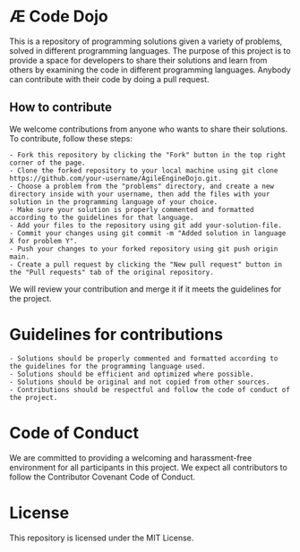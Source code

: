 # Æ Code Dojo

This is a repository of programming solutions given a variety of problems, solved in different programming languages. The purpose of this project is to provide a space for developers to share their solutions and learn from others by examining the code in different programming languages. Anybody can contribute with their code by doing a pull request.


## How to contribute

We welcome contributions from anyone who wants to share their solutions. To contribute, follow these steps:

    - Fork this repository by clicking the "Fork" button in the top right corner of the page.
    - Clone the forked repository to your local machine using git clone https://github.com/your-username/AgileEngineDojo.git.
    - Choose a problem from the "problems" directory, and create a new directory inside with your username, then add the files with your solution in the programming language of your choice.
    - Make sure your solution is properly commented and formatted according to the guidelines for that language.
    - Add your files to the repository using git add your-solution-file.
    - Commit your changes using git commit -m "Added solution in language X for problem Y".
    - Push your changes to your forked repository using git push origin main.
    - Create a pull request by clicking the "New pull request" button in the "Pull requests" tab of the original repository.

We will review your contribution and merge it if it meets the guidelines for the project.

# Guidelines for contributions

    - Solutions should be properly commented and formatted according to the guidelines for the programming language used.
    - Solutions should be efficient and optimized where possible.
    - Solutions should be original and not copied from other sources.
    - Contributions should be respectful and follow the code of conduct of the project.

# Code of Conduct

We are committed to providing a welcoming and harassment-free environment for all participants in this project. We expect all contributors to follow the Contributor Covenant Code of Conduct.

# License

This repository is licensed under the MIT License.
